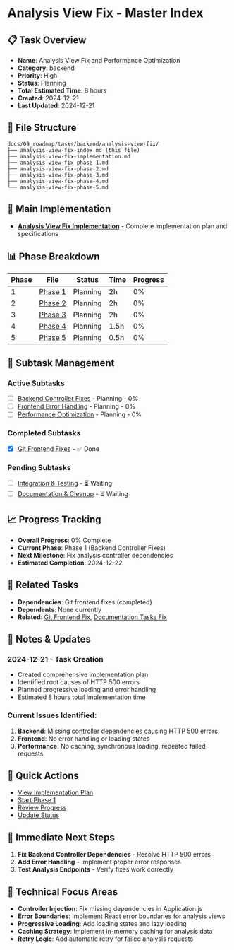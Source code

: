 # Analysis View Fix - Master Index

## 📋 Task Overview
- **Name**: Analysis View Fix and Performance Optimization
- **Category**: backend
- **Priority**: High
- **Status**: Planning
- **Total Estimated Time**: 8 hours
- **Created**: 2024-12-21
- **Last Updated**: 2024-12-21

## 📁 File Structure
```
docs/09_roadmap/tasks/backend/analysis-view-fix/
├── analysis-view-fix-index.md (this file)
├── analysis-view-fix-implementation.md
├── analysis-view-fix-phase-1.md
├── analysis-view-fix-phase-2.md
├── analysis-view-fix-phase-3.md
├── analysis-view-fix-phase-4.md
└── analysis-view-fix-phase-5.md
```

## 🎯 Main Implementation
- **[Analysis View Fix Implementation](./analysis-view-fix-implementation.md)** - Complete implementation plan and specifications

## 📊 Phase Breakdown
| Phase | File | Status | Time | Progress |
|-------|------|--------|------|----------|
| 1 | [Phase 1](./analysis-view-fix-phase-1.md) | Planning | 2h | 0% |
| 2 | [Phase 2](./analysis-view-fix-phase-2.md) | Planning | 2h | 0% |
| 3 | [Phase 3](./analysis-view-fix-phase-3.md) | Planning | 2h | 0% |
| 4 | [Phase 4](./analysis-view-fix-phase-4.md) | Planning | 1.5h | 0% |
| 5 | [Phase 5](./analysis-view-fix-phase-5.md) | Planning | 0.5h | 0% |

## 🔄 Subtask Management
### Active Subtasks
- [ ] [Backend Controller Fixes](./analysis-view-fix-phase-1.md) - Planning - 0%
- [ ] [Frontend Error Handling](./analysis-view-fix-phase-2.md) - Planning - 0%
- [ ] [Performance Optimization](./analysis-view-fix-phase-3.md) - Planning - 0%

### Completed Subtasks
- [x] [Git Frontend Fixes](../git/git-frontend-fix/) - ✅ Done

### Pending Subtasks
- [ ] [Integration & Testing](./analysis-view-fix-phase-4.md) - ⏳ Waiting
- [ ] [Documentation & Cleanup](./analysis-view-fix-phase-5.md) - ⏳ Waiting

## 📈 Progress Tracking
- **Overall Progress**: 0% Complete
- **Current Phase**: Phase 1 (Backend Controller Fixes)
- **Next Milestone**: Fix analysis controller dependencies
- **Estimated Completion**: 2024-12-22

## 🔗 Related Tasks
- **Dependencies**: Git frontend fixes (completed)
- **Dependents**: None currently
- **Related**: [Git Frontend Fix](../git/git-frontend-fix/), [Documentation Tasks Fix](../backend/documentation-tasks-fix/)

## 📝 Notes & Updates
### 2024-12-21 - Task Creation
- Created comprehensive implementation plan
- Identified root causes of HTTP 500 errors
- Planned progressive loading and error handling
- Estimated 8 hours total implementation time

### Current Issues Identified:
1. **Backend**: Missing controller dependencies causing HTTP 500 errors
2. **Frontend**: No error handling or loading states
3. **Performance**: No caching, synchronous loading, repeated failed requests

## 🚀 Quick Actions
- [View Implementation Plan](./analysis-view-fix-implementation.md)
- [Start Phase 1](./analysis-view-fix-phase-1.md)
- [Review Progress](#progress-tracking)
- [Update Status](#notes--updates)

## 🎯 Immediate Next Steps
1. **Fix Backend Controller Dependencies** - Resolve HTTP 500 errors
2. **Add Error Handling** - Implement proper error responses
3. **Test Analysis Endpoints** - Verify fixes work correctly

## 🔧 Technical Focus Areas
- **Controller Injection**: Fix missing dependencies in Application.js
- **Error Boundaries**: Implement React error boundaries for analysis views
- **Progressive Loading**: Add loading states and lazy loading
- **Caching Strategy**: Implement in-memory caching for analysis data
- **Retry Logic**: Add automatic retry for failed analysis requests 